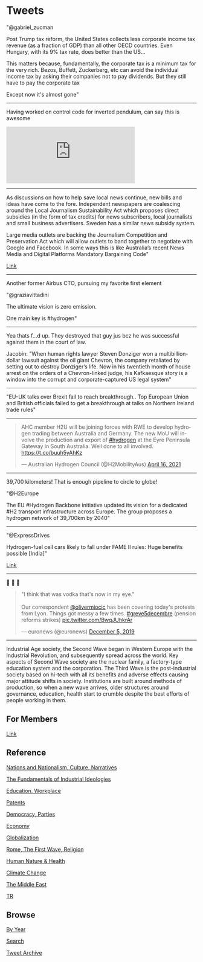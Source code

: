 # Tweets

"@gabriel_zucman

Post Trump tax reform, the United States collects less corporate
income tax revenue (as a fraction of GDP) than all other OECD
countries. Even Hungary, with its 9% tax rate, does better than the
US...

This matters because, fundamentally, the corporate tax is a minimum
tax for the very rich. Bezos, Buffett, Zuckerberg, etc can avoid the
individual income tax by asking their companies not to pay
dividends. But they still have to pay the corporate tax

Except now it's almost gone"

---

Having worked on control code for inverted pendulum, can say this is awesome

<iframe width="340"  src="https://www.youtube.com/embed/cyN-CRNrb3E?start=4" title="YouTube video player" frameborder="0" allow="accelerometer; autoplay; clipboard-write; encrypted-media; gyroscope; picture-in-picture" allowfullscreen></iframe>

---

As discussions on how to help save local news continue, new bills and
ideas have come to the fore. Independent newspapers are coalescing
around the Local Journalism Sustainability Act which proposes direct
subsidies (in the form of tax credits) for news subscribers, local
journalists and small business advertisers. Sweden has a similar news
subsidy system.

Large media outlets are backing the Journalism Competition and
Preservation Act which will allow outlets to band together to
negotiate with Google and Facebook. In some ways this is like
Australia’s recent News Media and Digital Platforms Mandatory
Bargaining Code"

[Link](https://www.cjr.org/business_of_news/how-to-fund-local-news.php)

---

Another former Airbus CTO, pursuing my favorite first element

"@graziavittadini

The ultimate vision is zero emission.

One main key is \#hydrogen"

---

Yea thats f...d up. They destroyed that guy jus bcz he was successful
against them in the court of law.

Jacobin: "When human rights lawyer Steven Donziger won a
multibillion-dollar lawsuit against the oil giant Chevron, the company
retaliated by setting out to destroy Donziger’s life. Now in his
twentieth month of house arrest on the orders of a Chevron-linked
judge, his Kafkaesque story is a window into the corrupt and
corporate-captured US legal system"

---

"EU-UK talks over Brexit fail to reach breakthrough.. Top European
Union and British officials failed to get a breakthrough at talks on
Northern Ireland trade rules"

---

<blockquote class="twitter-tweet"><p lang="en" dir="ltr">AHC member H2U will be joining forces with RWE to develop hydrogen trading between Australia and Germany. The new MoU will involve the production and export of <a href="https://twitter.com/hashtag/hydrogen?src=hash&amp;ref_src=twsrc%5Etfw">#hydrogen</a> at the Eyre Peninsula Gateway in South Australia. Well done to all involved. <a href="https://t.co/buuh5yAhKz">https://t.co/buuh5yAhKz</a></p>&mdash; Australian Hydrogen Council (@H2MobilityAus) <a href="https://twitter.com/H2MobilityAus/status/1382929898457636866?ref_src=twsrc%5Etfw">April 16, 2021</a></blockquote> <script async src="https://platform.twitter.com/widgets.js" charset="utf-8"></script>

---

39,700 kilometers! That is enough pipeline to circle to globe! 

"@H2Europe

The EU \#Hydrogen Backbone initiative updated its vision for a
dedicated #H2 transport infrastructure across Europe. The group
proposes a hydrogen network of 39,700km by 2040"

---

"@ExpressDrives

Hydrogen-fuel cell cars likely to fall under FAME II rules: Huge
benefits possible [India]"

[Link](https://twitter.com/ExpressDrives/status/1382656082040950787)

---

🤣 🤣 🤣 

<blockquote width="200" class="twitter-tweet"><p lang="en" dir="ltr">&quot;I think that was vodka that&#39;s now in my eye.&quot;<br><br>Our correspondent <a href="https://twitter.com/olivermiocic?ref_src=twsrc%5Etfw">@olivermiocic</a> has been covering today&#39;s protests from Lyon. Things got messy a few times. <a href="https://twitter.com/hashtag/greve5decembre?src=hash&amp;ref_src=twsrc%5Etfw">#greve5decembre</a> (pension reforms strikes) <a href="https://t.co/BwqJUhkrAr">pic.twitter.com/BwqJUhkrAr</a></p>&mdash; euronews (@euronews) <a href="https://twitter.com/euronews/status/1202592072806612994?ref_src=twsrc%5Etfw">December 5, 2019</a></blockquote> <script async src="https://platform.twitter.com/widgets.js" charset="utf-8"></script>

---

Industrial Age society, the Second Wave began in Western Europe with
the Industrial Revolution, and subsequently spread across the
world. Key aspects of Second Wave society are the nuclear family, a
factory-type education system and the corporation. The Third Wave is
the post-industrial society based on hi-tech with all its benefits and
adverse effects causing major attitude shifts in society. Institutions
are built around methods of production, so when a new wave arrives,
older structures around governance, education, health start to crumble
despite the best efforts of people working in them.

## For Members

[Link](https://thirdwave-members.herokuapp.com)

## Reference

[Nations and Nationalism, Culture, Narratives](/2013/02/nations-and-nationalism.md)

[The Fundamentals of Industrial Ideologies](/2011/04/fundamentals-of-industrial-ideologies.md)

[Education, Workplace](2017/09/education-workplace.md)

[Patents](/2018/09/patents.md)

[Democracy, Parties](/2016/11/democracy.md)

[Economy](/2018/05/economy.md)

[Globalization](/2018/09/globalization.md)

[Rome, The First Wave, Religion](/2017/12/rome.md)

[Human Nature & Health](/2020/07/human-nature.md)

[Climate Change](/2018/12/climate.md)

[The Middle East](/2019/07/middleeast.md)

[TR](../tr)

## Browse

[By Year](years.md)

[Search](search.html)

[Tweet Archive](/tweets/README.md)


